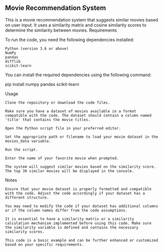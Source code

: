 ## Movie Recommendation System

This is a movie recommendation system that suggests similar movies based on user input. It uses a similarity matrix and cosine similarity scores to determine the similarity between movies.
Requirements

To run the code, you need the following dependencies installed:

    Python (version 3.6 or above)
    NumPy
    pandas
    difflib
    scikit-learn

You can install the required dependencies using the following command:

pip install numpy pandas scikit-learn

Usage

    Clone the repository or download the code files.

    Make sure you have a dataset of movies available in a format compatible with the code. The dataset should contain a column named 'title' that contains the movie titles.

    Open the Python script file in your preferred editor.

    Set the appropriate path or filename to load your movie dataset in the movies_data variable.

    Run the script.

    Enter the name of your favorite movie when prompted.

    The system will suggest similar movies based on the similarity score. The top 30 similar movies will be displayed in the console.

Notes

    Ensure that your movie dataset is properly formatted and compatible with the code. Adjust the code accordingly if your dataset has a different structure.

    You may need to modify the code if your dataset has additional columns or if the column names differ from the code assumptions.

    It is essential to have a similarity matrix or a similarity calculation mechanism implemented before using this code. Make sure the similarity variable is defined and contains the necessary similarity scores.

    This code is a basic example and can be further enhanced or customized based on your specific requirements.
